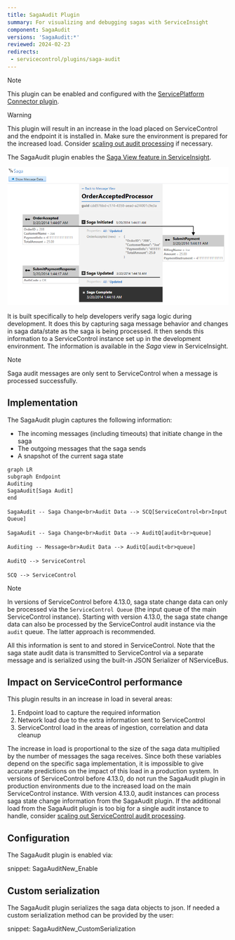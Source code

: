 ```yaml
---
title: SagaAudit Plugin
summary: For visualizing and debugging sagas with ServiceInsight
component: SagaAudit
versions: 'SagaAudit:*'
reviewed: 2024-02-23
redirects:
 - servicecontrol/plugins/saga-audit
---
```


> [!NOTE]
> This plugin can be enabled and configured with the [ServicePlatform Connector plugin](/platform/connecting.md).

> [!WARNING]
> This plugin will result in an increase in the load placed on ServiceControl and the endpoint it is installed in. Make sure the environment is prepared for the increased load. Consider [scaling out audit processing](/servicecontrol/servicecontrol-instances/remotes.md) if necessary.

The SagaAudit plugin enables the [Saga View feature in ServiceInsight](/serviceinsight/#the-saga-view).

![SagaAudit View in ServiceInsight](saga-audit-screenshot.png)

It is built specifically to help developers verify saga logic during development. It does this by capturing saga message behavior and changes in saga data/state as the saga is being processed. It then sends this information to a ServiceControl instance set up in the development environment. The information is available in the *Saga* view in ServiceInsight.


> [!NOTE]
> Saga audit messages are only sent to ServiceControl when a message is processed successfully.


## Implementation

The SagaAudit plugin captures the following information:

 * The incoming messages (including timeouts) that initiate change in the saga
 * The outgoing messages that the saga sends
 * A snapshot of the current saga state

```mermaid
graph LR
subgraph Endpoint
Auditing
SagaAudit[Saga Audit]
end

SagaAudit -- Saga Change<br>Audit Data --> SCQ[ServiceControl<br>Input Queue]

SagaAudit -- Saga Change<br>Audit Data --> AuditQ[audit<br>queue]

Auditing -- Message<br>Audit Data --> AuditQ[audit<br>queue]

AuditQ --> ServiceControl

SCQ --> ServiceControl
```

> [!NOTE]
> In versions of ServiceControl before 4.13.0, saga state change data can only be processed via the `ServiceControl Queue` (the input queue of the main ServiceControl instance). Starting with version 4.13.0, the saga state change data can also be processed by the ServiceControl audit instance via the `audit` queue. The latter approach is recommended.

All this information is sent to and stored in ServiceControl. Note that the saga state audit data is transmitted to ServiceControl via a separate message and is serialized using the built-in JSON Serializer of NServiceBus.


## Impact on ServiceControl performance

This plugin results in an increase in load in several areas:

 1. Endpoint load to capture the required information
 1. Network load due to the extra information sent to ServiceControl
 1. ServiceControl load in the areas of ingestion, correlation and data cleanup

The increase in load is proportional to the size of the saga data multiplied by the number of messages the saga receives. Since both these variables depend on the specific saga implementation, it is impossible to give accurate predictions on the impact of this load in a production system. In versions of ServiceControl before 4.13.0, do not run the SagaAudit plugin in production environments due to the increased load on the main ServiceControl instance. With version 4.13.0, audit instances can process saga state change information from the SagaAudit plugin. If the additional load from the SagaAudit plugin is too big for a single audit instance to handle, consider [scaling out ServiceControl audit processing](/servicecontrol/servicecontrol-instances/remotes.md).

## Configuration

The SagaAudit plugin is enabled via:

snippet: SagaAuditNew_Enable


## Custom serialization

The SagaAudit plugin serializes the saga data objects to json. If needed a custom serialization method can be provided by the user:

snippet: SagaAuditNew_CustomSerialization
